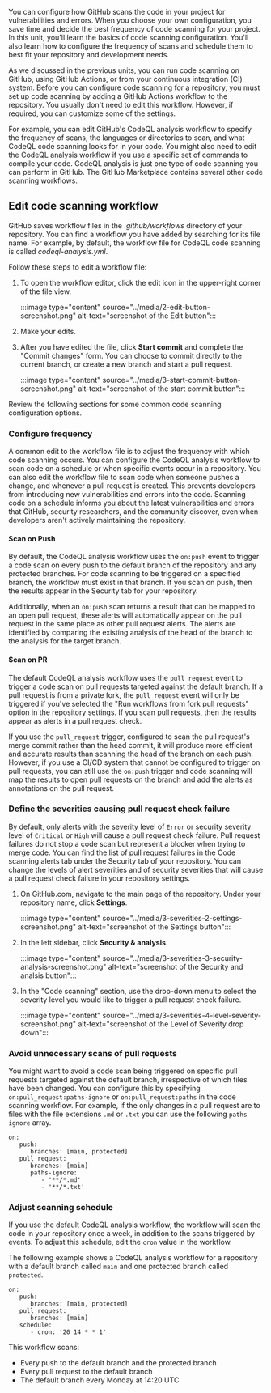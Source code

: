 You can configure how GitHub scans the code in your project for vulnerabilities and errors. When you choose your own configuration, you save time and decide the best frequency of code scanning for your project. In this unit, you'll learn the basics of code scanning configuration. You'll also learn how to configure the frequency of scans and schedule them to best fit your repository and development needs. 
 
As we discussed in the previous units, you can run code scanning on GitHub, using GitHub Actions, or from your continuous integration (CI) system. Before you can configure code scanning for a repository, you must set up code scanning by adding a GitHub Actions workflow to the repository.  You usually don't need to edit this workflow. However, if required, you can customize some of the settings. 

For example, you can edit GitHub's CodeQL analysis workflow to specify the frequency of scans, the languages or directories to scan, and what CodeQL code scanning looks for in your code. You might also need to edit the CodeQL analysis workflow if you use a specific set of commands to compile your code. CodeQL analysis is just one type of code scanning you can perform in GitHub. The GitHub Marketplace contains several other code scanning workflows. 
      
## Edit code scanning workflow

GitHub saves workflow files in the *.github/workflows* directory of your repository. You can find a workflow you have added by searching for its file name. For example, by default, the workflow file for CodeQL code scanning is called *codeql-analysis.yml*.

Follow these steps to edit a workflow file:

1. To open the workflow editor, click the edit icon in the upper-right corner of the file view.

     :::image type="content" source="../media/2-edit-button-screenshot.png" alt-text="screenshot of the Edit button":::
  
2. Make your edits.

3. After you have edited the file, click **Start commit** and complete the "Commit changes" form. You can choose to commit directly to the current branch, or create a new branch and start a pull request.

    :::image type="content" source="../media/3-start-commit-button-screenshot.png" alt-text="screenshot of the start commit button":::
 
 Review the following sections for some common code scanning configuration options. 

### Configure frequency

A common edit to the workflow file is to adjust the frequency with which code scanning occurs. You can configure the CodeQL analysis workflow to scan code on a schedule or when specific events occur in a repository. You can also edit the workflow file to scan code when someone pushes a change, and whenever a pull request is created. This prevents developers from introducing new vulnerabilities and errors into the code. Scanning code on a schedule informs you about the latest vulnerabilities and errors that GitHub, security researchers, and the community discover, even when developers aren't actively maintaining the repository.
           
#### Scan on Push

By default, the CodeQL analysis workflow uses the `on:push` event to trigger a code scan on every push to the default branch of the repository and any protected branches. For code scanning to be triggered on a specified branch, the workflow must exist in that branch.  If you scan on push, then the results appear in the Security tab for your repository. 

Additionally, when an `on:push` scan returns a result that can be mapped to an open pull request, these alerts will automatically appear on the pull request in the same place as other pull request alerts. The alerts are identified by comparing the existing analysis of the head of the branch to the analysis for the target branch.
         
 #### Scan on PR

The default CodeQL analysis workflow uses the `pull_request` event to trigger a code scan on pull requests targeted against the default branch. If a pull request is from a private fork, the `pull_request` event will only be triggered if you've selected the "Run workflows from fork pull requests" option in the repository settings. If you scan pull requests, then the results appear as alerts in a pull request check.

If you use the `pull_request` trigger, configured to scan the pull request's merge commit rather than the head commit, it will produce more efficient and accurate results than scanning the head of the branch on each push. However, if you use a CI/CD system that cannot be configured to trigger on pull requests, you can still use the `on:push` trigger and code scanning will map the results to open pull requests on the branch and add the alerts as annotations on the pull request. 
         
### Define the severities causing pull request check failure

By default, only alerts with the severity level of `Error` or security severity level of `Critical` or `High` will cause a pull request check failure. Pull request failures do not stop a code scan but represent a blocker when trying to merge code. You can find the list of pull request failures in the Code scanning alerts tab under the Security tab of your repository. You can change the levels of alert severities and of security severities that will cause a pull request check failure in your repository settings. 

1. On GitHub.com, navigate to the main page of the repository. Under your repository name, click **Settings**.

    :::image type="content" source="../media/3-severities-2-settings-screenshot.png" alt-text="screenshot of the Settings button":::
       
2. In the left sidebar, click **Security & analysis**.
 
    :::image type="content" source="../media/3-severities-3-security-analysis-screenshot.png" alt-text="screenshot of the Security and analsis button"::: 
  
3. In the "Code scanning" section, use the drop-down menu to select the severity level you would like to trigger a pull request check failure.
       
    :::image type="content" source="../media/3-severities-4-level-severity-screenshot.png" alt-text="screenshot of the Level of Severity drop down"::: 
            
### Avoid unnecessary scans of pull requests

You might want to avoid a code scan being triggered on specific pull requests targeted against the default branch, irrespective of which files have been changed. You can configure this by specifying `on:pull_request:paths-ignore` or `on:pull_request:paths` in the code scanning workflow. For example, if the only changes in a pull request are to files with the file extensions `.md` or `.txt` you can use the following `paths-ignore` array.
      
```
on:
   push:
      branches: [main, protected]
   pull_request:
      branches: [main]
      paths-ignore:
         - '**/*.md'
         - '**/*.txt'
```

### Adjust scanning schedule

If you use the default CodeQL analysis workflow, the workflow will scan the code in your repository once a week, in addition to the scans triggered by events. To adjust this schedule, edit the `cron` value in the workflow. 

The following example shows a CodeQL analysis workflow for a repository with a default branch called `main` and one protected branch called `protected`.
   
```
on:
   push:
      branches: [main, protected]
   pull_request:
      branches: [main]
   schedule:
      - cron: '20 14 * * 1'
```

This workflow scans:

- Every push to the default branch and the protected branch
- Every pull request to the default branch
- The default branch every Monday at 14:20 UTC

